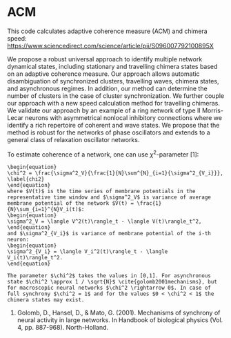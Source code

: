 # ACM
This code calculates adaptive coherence measure (ACM) and chimera speed: https://www.sciencedirect.com/science/article/pii/S096007792100895X

We propose a robust universal approach to identify multiple network dynamical states, including stationary and travelling chimera states based on an adaptive coherence measure. 
		Our approach allows automatic disambiguation of synchronized clusters, travelling waves, chimera states, and asynchronous regimes. In addition, our method can determine the number of clusters in the case of cluster synchronization. We further couple our approach with a new speed calculation method for travelling chimeras. We validate our approach by an example of a ring network of type II Morris-Lecar neurons with asymmetrical nonlocal inhibitory connections where we identify a rich repertoire of coherent and wave states. We propose that the method is robust for the networks of phase oscillators and extends to a general class of relaxation oscillator networks.
    
   To estimate coherence of a network, one can use $\chi^2$-parameter [1]:
	
	\begin{equation}
	\chi^2 = \frac{\sigma^2_V}{\frac{1}{N}\sum^{N}_{i=1}{\sigma^2_{V_i}}},
	\label{chi2}
	\end{equation}
	where $V(t)$ is the time series of membrane potentials in the representative time window and $\sigma^2_V$ is variance of average membrane potential of the network $V(t) = \frac{1}{N}\sum_{i=1}^{N}V_i(t)$:
	\begin{equation}
	\sigma^2_V = \langle V^2(t)\rangle_t - \langle V(t)\rangle_t^2,
	\end{equation}
	and $\sigma^2_{V_i}$ is variance of membrane potential of the i-th neuron:
	\begin{equation}
	\sigma^2_{V_i} = \langle V_i^2(t)\rangle_t - \langle V_i(t)\rangle_t^2.
	\end{equation}
	
	The parameter $\chi^2$ takes the values in [0,1]. For asynchronous state $\chi^2 \approx 1 / \sqrt{N}$ \cite{golomb2001mechanisms}, but for macroscopic neural networks $\chi^2 \rightarrow 0$. In case of full synchrony $\chi^2 = 1$ and for the values $0 < \chi^2 < 1$ the chimera states may exist. 




1. Golomb, D., Hansel, D., & Mato, G. (2001). Mechanisms of synchrony of neural activity in large networks. In Handbook of biological physics (Vol. 4, pp. 887-968). North-Holland.
